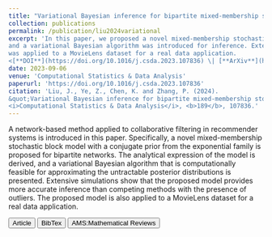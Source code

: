 ```yaml
---
title: "Variational Bayesian inference for bipartite mixed-membership stochastic block model with applications to collaborative filtering"
collection: publications
permalink: /publication/liu2024variational
excerpt: 'In this paper, we proposed a novel mixed-membership stochastic block model for bipartite networks. The model was derived analytically, 
and a variational Bayesian algorithm was introduced for inference. Extensive simulations were conducted for empirical justification. The model 
was applied to a MovieLens dataset for a real data application.
<[**DOI**](https://doi.org/10.1016/j.csda.2023.107836) \| [**ArXiv**](https://arxiv.org/pdf/2305.05350.pdf)>'
date: 2023-09-06
venue: 'Computational Statistics & Data Analysis'
paperurl: 'https://doi.org/10.1016/j.csda.2023.107836'
citation: 'Liu, J., Ye, Z., Chen, K. and Zhang, P. (2024). 
&quot;Variational Bayesian inference for bipartite mixed-membership stochastic block model with applications to collaborative filtering.&quot; 
<i>Computational Statistics & Data Analysis</i>, <b>189</b>, 107836.'
---
```

A network-based method applied to collaborative filtering in recommender systems is introduced in this paper. Specifically, a novel mixed-membership 
stochastic block model with a conjugate prior from the exponential family is proposed for bipartite networks. The analytical expression of the model 
is derived, and a variational Bayesian algorithm that is computationally feasible for approximating the untractable posterior distributions is presented. 
Extensive simulations show that the proposed model provides more accurate inference than competing methods with the presence of outliers. The proposed 
model is also applied to a MovieLens dataset for a real data application.

<button class="IPbutton" type="button" onclick="window.location='https://doi.org/10.1016/j.csda.2023.107836'">Article</button>
<button class="IPbutton" type="button" onclick="window.location='https://panpanzhang99299.github.io/files/liu2024variational.bib'">BibTex</button>
<button class="IPbutton" type="button" onclick="window.location='https://mathscinet.ams.org/mathscinet-getitem?mr=4636722'">AMS:Mathematical Reviews</button>